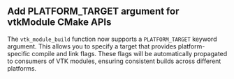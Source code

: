 ## Add PLATFORM_TARGET argument for vtkModule CMake APIs

The `vtk_module_build` function now supports a `PLATFORM_TARGET` keyword argument. This allows you to specify a target that provides platform-specific compile and link flags. These flags will be automatically propagated to consumers of VTK modules, ensuring consistent builds across different platforms.
